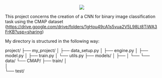 

<p align="center">
    <img src=https://github.com/user-attachments/assets/b857a1be-c4ff-4ace-9008-5eb6debe439e\>
</p>




This project concerns the creation of a CNN for binary image classification task using the CMAP dataset (https://drive.google.com/drive/folders/1gHou49cA1s5vua2V5L98Lt8TiWA3FrKB?usp=sharing)






My directory is structured in the following way:

project/
├── my_project/
│   ├── data_setup.py
│   ├── engine.py
│   ├── model.py
│   ├── train.py
│   └── utils.py
├── models/
│   ├── 
│   └── 
└── data/
    └── CMAP/
        ├── train/
        │      
        │   
        └── test/
